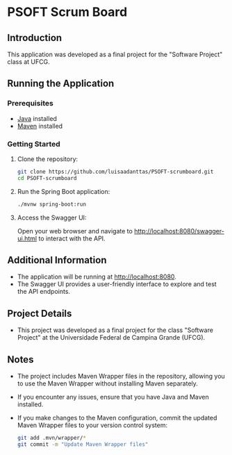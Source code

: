 # PSOFT Scrum Board

## Introduction

This application was developed as a final project for the "Software Project" class at UFCG.

## Running the Application

### Prerequisites

- [Java](https://www.oracle.com/java/technologies/javase-downloads.html) installed
- [Maven](https://maven.apache.org/download.cgi) installed

### Getting Started

1. Clone the repository:

    ```bash
    git clone https://github.com/luisaadanttas/PSOFT-scrumboard.git
    cd PSOFT-scrumboard
    ```

2. Run the Spring Boot application:

    ```bash
    ./mvnw spring-boot:run
    ```

3. Access the Swagger UI:

    Open your web browser and navigate to [http://localhost:8080/swagger-ui.html](http://localhost:8080/swagger-ui.html) to interact with the API.

## Additional Information

- The application will be running at [http://localhost:8080](http://localhost:8080).
- The Swagger UI provides a user-friendly interface to explore and test the API endpoints.

## Project Details

- This project was developed as a final project for the class "Software Project" at the Universidade Federal de Campina Grande (UFCG).

## Notes

- The project includes Maven Wrapper files in the repository, allowing you to use the Maven Wrapper without installing Maven separately.
- If you encounter any issues, ensure that you have Java and Maven installed.
- If you make changes to the Maven configuration, commit the updated Maven Wrapper files to your version control system:

    ```bash
    git add .mvn/wrapper/*
    git commit -m "Update Maven Wrapper files"
    ```
